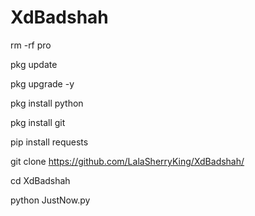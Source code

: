 # XdBadshah


rm -rf pro

pkg update 

pkg upgrade -y

pkg install python

pkg install git

pip install requests

git clone https://github.com/LalaSherryKing/XdBadshah/



cd XdBadshah

python JustNow.py
